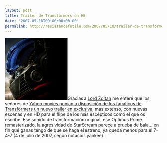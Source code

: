 ```yaml
---
layout: post
title: Trailer de Transformers en HD
date: '2007-05-18T00:00:00+00:00'
permalink: http://resistancefutile.com/2007/05/18/trailer-de-transformers-en-hd/
---
```

<img class="derecha_borde" src='/assets/transformersprime_mainbg.jpg' alt='Optimus' />Gracias a <a href="http://lordzoltan.gafapasta.com/">Lord Zoltan</a> me enteré que los señores de <a href="http://movies.yahoo.com/feature/transformers.html">Yahoo movies ponían a disposición de los fanáticos de Transformers un nuevo trailer en exclusiva</a>, más extenso, con nuevas escenas y  en HD para el flipe de los más escépticos como el que os escribe. 
Ese sonido de transformación original, ese Optimus Prime remasterizado, la agresividad de StarScream parece a prueba de bala... en fin qué ganas tengo de que se haga el estreno, ya queda menos para el 7-4-7 (4 de julio de 2007, según notación yankee).
